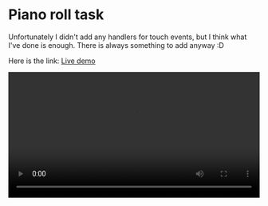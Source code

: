 # Piano roll task

Unfortunately I didn't add any handlers for touch events, but I think what I've done is enough. There is always something to add anyway :D

Here is the link: [Live demo](https://piano-roll-cyan.vercel.app/)

<video width="100%" height="auto" controls>
  <source src="./public/project-preview.mp4" type="video/mp4">
</video>
